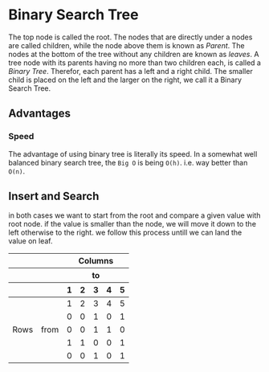 
# Binary Search Tree

The top node is called the root. The nodes that are directly under a nodes are called children, while the node above them is known as _Parent_. 
The nodes at the bottom of the tree without any children are known as _leaves_. A tree node with its parents having no more than two children each, is called a _Binary Tree_.
Therefor, each parent has a left and a right child. The smaller child is placed on the left and the larger on the right, we call it a Binary Search Tree.

## Advantages

### Speed
The advantage of using binary tree is literally its speed. In a somewhat well balanced binary search tree, the `Big O` is being  `O(h)`. i.e. way better than `O(n)`.


## Insert and Search

in both cases we want to start from the root and compare a given value with root node. if the value is smaller than the node, we will move it down to the left otherwise to the right. we follow this process untill we can land the value on leaf.


<table>
  <thead>
    <tr>
      <th colspan="2"></th>
      <th colspan="5">Columns</th>
    </tr>
    <tr>
      <th colspan="2"></th>
      <th colspan="5">to</th>
    </tr>
    <tr>
      <th rowspan="5"></th>
      <th rowspan="5"></th>
      <th>1</th>
      <th>2</th>
      <th>3</th>
      <th>4</th>
      <th>5</th>
    </tr>
  </thead>
  <tbody>
    <tr>
      <td rowspan="0">Rows</td>
      <td rowspan="0">from</td>
      <td>1</td>
      <td>2</td>
      <td>3</td>
      <td>4</td>
      <td>5</td>
    </tr>
    <tr>
      <td>0</td>
      <td>0</td>
      <td>1</td>
      <td>0</td>
      <td>1</td>
    </tr>
    <tr>
      <td>0</td>
      <td>0</td>
      <td>1</td>
      <td>1</td>
      <td>0</td>
    </tr>
    <tr>
      <td>1</td>
      <td>1</td>
      <td>0</td>
      <td>0</td>
      <td>1</td>
    </tr>
    <tr>
      <td>0</td>
      <td>0</td>
      <td>1</td>
      <td>0</td>
      <td>1</td>
    </tr>
  </tbody>
</table>